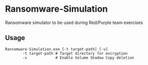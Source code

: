 # Ransomware-Simulation
Ransomware simulator to be used during Red/Purple team exercises

## Usage
```
Ransomware-Simulation.exe [-t target-path] [-v]
        -t target-path # Target directory for encryption
        -v             # Enable Volume Shadow Copy deletion
```
